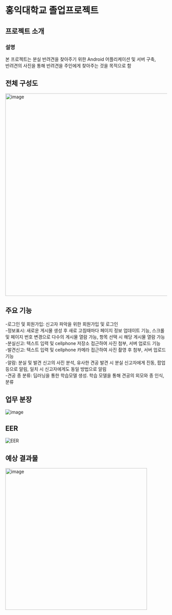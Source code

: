 # 홍익대학교 졸업프로젝트

## 프로젝트 소개

### 설명
본 프로젝트는 분실 반려견을 찾아주기 위한 Android 어플리케이션 및 서버 구축, </br>
반려견의 사진을 통해 반려견을 주인에게 찾아주는 것을 목적으로 함


## 전체 구성도
<img width="630" alt="image" src="https://user-images.githubusercontent.com/62103218/139622839-5a687f0c-58ff-4a66-95c8-83fc1a1f31cb.png">

## 주요 기능
-로그인 및 회원가입: 신고자 파악을 위한 회원가입 및 로그인</br>
-정보표시: 새로운 게시물 생성 후 새로 고침때마다 페이지 정보 업데이트 기능, 스크롤 및 페이지 번호 변경으로 다수의 게시물 열람 가능, 항목 선택 시 해당 게시물 열람 가능</br>
-분실신고: 텍스트 입력 및 cellphone 저장소 접근하여 사진 첨부, 서버 업로드 기능</br>
-발견신고: 텍스트 입력 및 cellphone 카메라 접근하여 사진 촬영 후 첨부, 서버 업로드 기능</br>
-알람: 분실 및 발견 신고의 사진 분석, 유사한 견공 발견 시 분실 신고자에게 진동, 팝업 등으로 알림, 일치 시 신고자에게도 동일 방법으로 알림</br>
-견공 종 분류: 딥러닝을 통한 학습모델 생성. 학습 모델을 통해 견공의 외모와 종 인식, 분류</br>

## 업무 분장
![image](https://user-images.githubusercontent.com/62103218/139622785-022b66b6-4655-417d-bba4-b4203aba79c9.png)

## EER
![EER](https://user-images.githubusercontent.com/62103218/139622698-781f1d10-3603-4778-97d1-0eb52f9c5a1f.png)

## 예상 결과물
<img width="441" alt="image" src="https://user-images.githubusercontent.com/62103218/139623071-52b9b585-2a1c-4318-a8f0-61648856e6b1.png">
